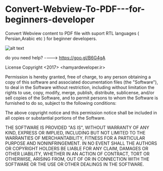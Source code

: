 # Convert-Webview-To-PDF---for-beginners-developer
Convert Webview content to PDF file with suport RTL languages ( Persian,Arabic etc ) for beginner developers.

![alt text](http://hamyardeveloper.ir/wp-content/uploads/2018/02/Screenshot_1517568360.png)

do you need help?
---->
https://goo.gl/B6G4gA

License
Copyright <2017> <hamyardeveloper.ir>

Permission is hereby granted, free of charge, to any person obtaining a copy of this software and associated documentation files (the "Software"), to deal in the Software without restriction, including without limitation the rights to use, copy, modify, merge, publish, distribute, sublicense, and/or sell copies of the Software, and to permit persons to whom the Software is furnished to do so, subject to the following conditions:

The above copyright notice and this permission notice shall be included in all copies or substantial portions of the Software.

THE SOFTWARE IS PROVIDED "AS IS", WITHOUT WARRANTY OF ANY KIND, EXPRESS OR IMPLIED, INCLUDING BUT NOT LIMITED TO THE WARRANTIES OF MERCHANTABILITY, FITNESS FOR A PARTICULAR PURPOSE AND NONINFRINGEMENT. IN NO EVENT SHALL THE AUTHORS OR COPYRIGHT HOLDERS BE LIABLE FOR ANY CLAIM, DAMAGES OR OTHER LIABILITY, WHETHER IN AN ACTION OF CONTRACT, TORT OR OTHERWISE, ARISING FROM, OUT OF OR IN CONNECTION WITH THE SOFTWARE OR THE USE OR OTHER DEALINGS IN THE SOFTWARE.
